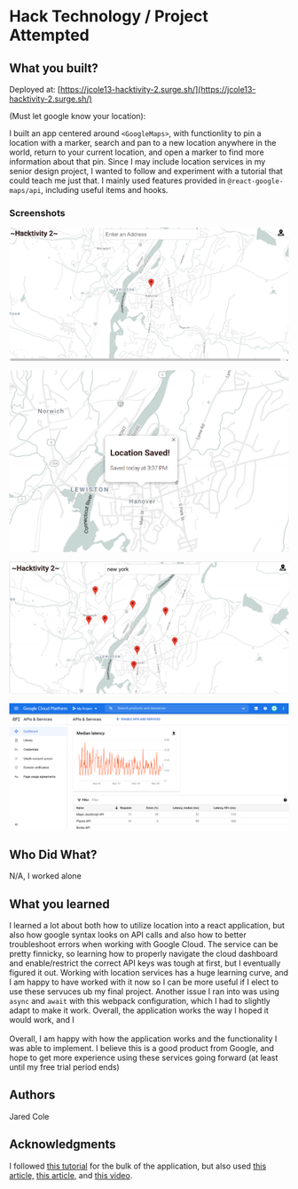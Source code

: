 # Hack Technology / Project Attempted


## What you built? 

Deployed at: [https://jcole13-hacktivity-2.surge.sh/](https://jcole13-hacktivity-2.surge.sh/)  

(Must let google know your location):

I built an app centered around `<GoogleMaps>`, with functionlity to pin a location with a marker, search and pan to a new location anywhere in the world, return to your current location, and open a marker to find more information about that pin. Since I may include location services in my senior design project, I wanted to follow and experiment with a tutorial that could teach me just that. I mainly used features provided in `@react-google-maps/api`, including useful items and hooks.

### Screenshots
![main](https://github.com/dartmouth-cs98/hack-a-thing-21f-2-jcole/blob/main/src/img/screentshots/hacktivity-2-main.PNG)

![loc](https://github.com/dartmouth-cs98/hack-a-thing-21f-2-jcole/blob/main/src/img/screentshots/hacktivity-2-location.PNG)

![locs](https://github.com/dartmouth-cs98/hack-a-thing-21f-2-jcole/blob/main/src/img/screentshots/hacktivity-2-locs.PNG)

![dash](https://github.com/dartmouth-cs98/hack-a-thing-21f-2-jcole/blob/main/src/img/screentshots/google-cloud-dash.PNG)



## Who Did What?

N/A, I worked alone

## What you learned

I learned a lot about both how to utilize location into a react application, but also how google syntax looks on API calls and also how to better troubleshoot errors when working with Google Cloud. The service can be pretty finnicky, so learning how to properly navigate the cloud dashboard and enable/restrict the correct API keys was tough at first, but I eventually figured it out. Working with location services has a huge learning curve, and I am happy to have worked with it now so I can be more useful if I elect to use these servuces ub my final project. Another issue I ran into was using `async` and `await` with this webpack configuration, which I had to slightly adapt to make it work. Overall, the application works the way I hoped it would work, and I      
<br/>
Overall, I am happy with how the application works and the functionality I was able to implement. I believe this is a good product from Google, and hope to get more experience using these services going forward (at least until my free trial period ends)

## Authors

Jared Cole

## Acknowledgments

I followed [this tutorial](https://www.youtube.com/watch?v=WZcxJGmLbSo) for the bulk of the application, but also used [this article,](https://pusher.com/tutorials/live-map-react/) [this article,](https://www.digitalocean.com/community/tutorials/how-to-integrate-the-google-maps-api-into-react-applications) and [this video](https://www.youtube.com/watch?v=Pf7g32CwX_s).
